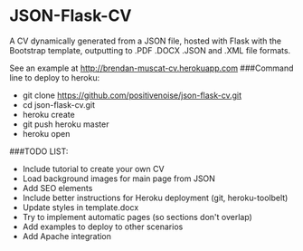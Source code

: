 JSON-Flask-CV
=============

A CV dynamically generated from a JSON file, hosted with Flask with the Bootstrap template, outputting to .PDF .DOCX .JSON and .XML file formats.

See an example at http://brendan-muscat-cv.herokuapp.com
###Command line to deploy to heroku:

* git clone https://github.com/positivenoise/json-flask-cv.git
* cd json-flask-cv.git
* heroku create
* git push heroku master
* heroku open

###TODO LIST:

* Include tutorial to create your own CV
* Load background images for main page from JSON
* Add SEO elements
* Include better instructions for Heroku deployment (git, heroku-toolbelt)
* Update styles in template.docx
* Try to implement automatic pages (so sections don't overlap)
* Add examples to deploy to other scenarios
* Add Apache integration
